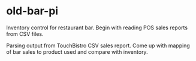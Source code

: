 # old-bar-pi
Inventory control for restaurant bar.  Begin with reading POS sales reports from CSV files.

Parsing output from TouchBistro CSV sales report.
Come up with mapping of bar sales to product used and compare with inventory.

